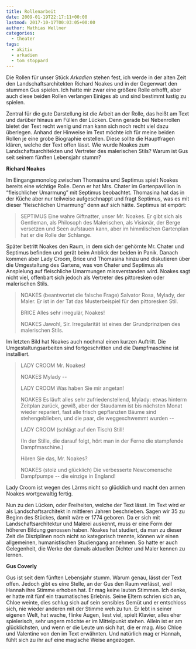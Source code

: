```yaml
---
title: Rollenarbeit
date: 2009-01-19T22:17:11+00:00
lastmod: 2017-10-17T00:03:05+00:00
author: Mathias Wellner
categories:
  - theater
tags:
  - akitiv
  - arkadien
  - tom stoppard
---
```

Die Rollen für unser Stück _Arkadien_ stehen fest, ich werde in der alten Zeit den Landschaftsarchitekten Richard Noakes und in der Gegenwart den stummen Gus spielen. Ich hatte mir zwar eine größere Rolle erhofft, aber auch diese beiden Rollen verlangen Einiges ab und sind bestimmt lustig zu spielen.

Zentral für die gute Darstellung ist die Arbeit an der Rolle, das heißt am Text und darüber hinaus am Füllen der Lücken. Denn gerade bei Nebenrollen bietet der Text recht wenig und man kann sich noch recht viel dazu überlegen. Anhand der Hinweise im Text möchte ich für meine beiden Rollen je eine grobe Biographie erstellen. Diese sollte die Hauptfragen klären, welche der Text offen lässt. Wie wurde Noakes zum Landschaftsarchitekten und Vertreter des malerischen Stils? Warum ist Gus seit seinem fünften Lebensjahr stumm?

**Richard Noakes**

Im Eingangsmonolog zwischen Thomasina und Septimus spielt Noakes bereits eine wichtige Rolle. Denn er hat Mrs. Chater im Gartenpavillion in &#8220;fleischlicher Umarmung&#8221; mit Septimus beobachtet. Thomasina hat das in der Küche aber nur teilweise aufgeschnappt und fragt Septimus, was es mit dieser &#8220;fleischlichen Umarmung&#8221; denn auf sich hätte. Septimus ist empört:

<blockquote class="blockquote">
SEPTIMUS Eine wahre Giftnatter, unser Mr. Noakes. Er gibt sich als Gentleman, als Philosoph des Malerischen, als Visionär, der Berge versetzen und Seen aufstauen kann, aber im himmlischen Gartenplan hat er die Rolle der Schlange.
</blockquote>

Später betritt Noakes den Raum, in dem sich der gehörnte Mr. Chater und Septimus befinden und gerät beim Anblick der beiden in Panik. Danach kommen aber Lady Croom, Brice und Thomasina hinzu und diskutieren über die Umgestaltung des Gartens, was von Chater und Septimus als Anspielung auf fleischliche Umarmungen missverstanden wird. Noakes sagt nicht viel, offenbart sich jedoch als Vertreter des pittoresken oder malerischen Stils.<br>

<blockquote class="blockquote">
<p>NOAKES (beantwortet die falsche Frage) Salvator Rosa, Mylady, der Maler. Er ist in der Tat das Musterbeispiel für den pittoresken Stil.</p>
<p>BRICE Alles sehr irregulär, Noakes!</p>
<p>NOAKES Jawohl, Sir. Irregularität ist eines der Grundprinzipen des malerischen Stils.</p>
</blockquote>

Im letzten Bild hat Noakes auch nochmal einen kurzen Auftritt. Die Umgestaltungsarbeiten sind fortgeschritten und die Dampfmaschine ist installiert.

<blockquote class="blockquote">
<p>LADY CROOM Mr. Noakes!</p>
<p>NOAKES Mylady -- </p>
<p>LADY CROOM Was haben Sie mir angetan!</p>
<p>NOAKES Es läuft alles sehr zufriedenstellend, Mylady: etwas hinterm Zeitplan zurück, gewiß, aber der Staudamm ist bis nächsten Monat wieder repariert, fast alle frisch gepflanzten Bäume sind stehengeblieben, und die paar, die weggeschwemmt wurden --</p>
<p>LADY CROOM (schlägt auf den Tisch) Still!</p>
<p>(In der Stille, die darauf folgt, hört man in der Ferne die stampfende Dampfmaschine.)</p>
<p>Hören Sie das, Mr. Noakes?</p>
<p>NOAKES (stolz und glücklich) Die verbesserte Newcomensche Dampfpumpe -- die einzige in England!</p>
</blockquote>

Lady Croom ist wegen des Lärms nicht so glücklich und macht den armen Noakes wortgewaltig fertig.

Nun zu den Lücken, oder Freiheiten, welche der Text lässt. Im Text wird er als Landschaftsarchitekt in mittleren Jahren beschrieben. Sagen wir 35 zu Beginn des Stückes, damit wäre er 1774 geboren. Da er sich mit Landschaftsarchitektur und Malerei auskennt, muss er eine Form der höheren Bildung genossen haben. Noakes hat studiert, da man zu dieser Zeit die Disziplinen noch nicht so kategorisch trennte, können wir einen allgemeinen, humanistischen Studiengang annehmen. So hatte er auch Gelegenheit, die Werke der damals aktuellen Dichter und Maler kennen zu lernen.

**Gus Coverly**

Gus ist seit dem fünften Lebensjahr stumm. Warum genau, lässt der Text offen. Jedoch gibt es eine Stelle, an der Gus den Raum verlässt, weil Hannah ihre Stimme erhoben hat. Er mag keine lauten Stimmen. Ich denke, er hatte mit fünf ein traumatisches Erlebnis. Seine Eltern schrien sich an, Chloe weinte, dies schlug sich auf sein sensibles Gemüt und er entschloss sich, nie wieder anderen mit der Stimme weh zu tun. Er lebt in seiner eigenen Welt, hat wache, flinke Augen, liest viel, spielt Klavier, alles eher spielerisch, sehr ungern möchte er im Mittelpunkt stehen. Allein ist er am glücklichsten, und wenn er die Leute um sich hat, die er mag. Also Chloe und Valentine von den im Text erwähnten. Und natürlich mag er Hannah, fühlt sich zu ihr auf eine magische Weise angezogen.
